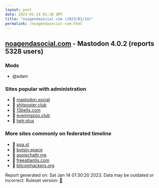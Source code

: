 ```yaml
---
layout: post
date: 2023-01-14 01:30 GMT
title: "noagendasocial.com (2023/01/14)"
permalink: /noagendasocial-com.html
---
```


## [noagendasocial.com](https://noagendasocial.com) - Mastodon 4.0.2 (reports 5328 users)

### Mods
 * @adam

### Sites popular with administration

* 🐘 [mastodon.social](/mastodon-social.html)
* 🐘 [shitposter.club](/shitposter-club.html)
* 🐘 [13bells.com](/13bells-com.html)
* 🐘 [eveningzoo.club](/eveningzoo-club.html)
* 🐘 [twtr.plus](/twtr-plus.html)

### More sites commonly on federated timeline

* 🐘 [poa.st](/poa-st.html)
* 🐘 [botsin.space](/botsin-space.html)
* 🐘 [aspiechattr.me](/aspiechattr-me.html)
* 🐘 [freeatlantis.com](/freeatlantis-com.html)
* 🐘 [bitcoinhackers.org](/bitcoinhackers-org.html)

Report generated on: Sat Jan 14 01:30:20 2023. Data may be outdated or incorrect.
Ruleset version: [🧁](/version-cupcake)
